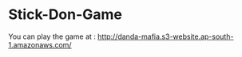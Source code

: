 # Stick-Don-Game
You can play the game at : http://danda-mafia.s3-website.ap-south-1.amazonaws.com/
